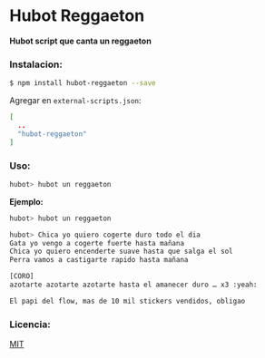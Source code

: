 # Hubot Reggaeton

**Hubot script que canta un reggaeton**

### Instalacion:

```bash
$ npm install hubot-reggaeton --save
```

Agregar en `external-scripts.json`:

```json
[
  ..
  "hubot-reggaeton"
]
```

### Uso:

```bash
hubot> hubot un reggaeton
```

**Ejemplo:**

```bash
hubot> hubot un reggaeton

hubot> Chica yo quiero cogerte duro todo el dia
Gata yo vengo a cogerte fuerte hasta mañana
Chica yo quiero encenderte suave hasta que salga el sol
Perra vamos a castigarte rapido hasta mañana

[CORO]
azotarte azotarte azotarte hasta el amanecer duro … x3 :yeah:

El papi del flow, mas de 10 mil stickers vendidos, obligao
```

### Licencia:
[MIT](https://opensource.org/licenses/MIT)
